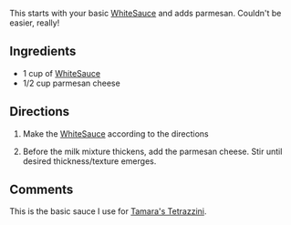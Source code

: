<div id="wikitext">

This starts with your basic <span
class="wikiword">[WhiteSauce](http://wiki.tamouse.org?n=Recipes.WhiteSauce?action=print)</span>
and adds parmesan. Couldn't be easier, really!

<span id="ingredients"></span>

Ingredients
-----------

-   1 cup of <span
    class="wikiword">[WhiteSauce](http://wiki.tamouse.org?n=Recipes.WhiteSauce?action=print)</span>
-   1/2 cup parmesan cheese

<span id="directions"></span>

Directions
----------

1.  Make the <span
    class="wikiword">[WhiteSauce](http://wiki.tamouse.org?n=Recipes.WhiteSauce?action=print)</span>
    according to the directions
    <div class="vspace">

    </div>

2.  Before the milk mixture thickens, add the parmesan cheese. Stir
    until desired thickness/texture emerges.

<span id="comments"></span>

Comments
--------

This is the basic sauce I use for [Tamara's
Tetrazzini](http://wiki.tamouse.org?n=Recipes.TamarasTetrazini?action=print).

</div>
